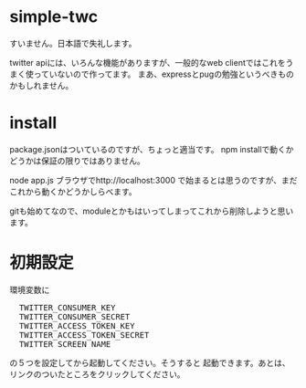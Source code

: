 # simple-twc
すいません。日本語で失礼します。

twitter apiには、いろんな機能がありますが、一般的なweb clientではこれをうまく使っていないので作ってます。
まあ、expressとpugの勉強というべきものかもしれません。

# install
package.jsonはついているのですが、ちょっと適当です。
npm installで動くかどうかは保証の限りではありません。

node app.js
ブラウザでhttp://localhost:3000
で始まるとは思うのですが、まだこれから動くかどうかしらべます。

gitも始めてなので、moduleとかもはいってしまってこれから削除しようと思います。

# 初期設定
環境変数に

<pre>
  TWITTER_CONSUMER_KEY
  TWITTER_CONSUMER_SECRET
  TWITTER_ACCESS_TOKEN_KEY
  TWITTER_ACCESS_TOKEN_SECRET
  TWITTER_SCREEN_NAME
</pre>

の５つを設定してから起動してください。そうすると
起動できます。あとは、リンクのついたところをクリックしてください。


